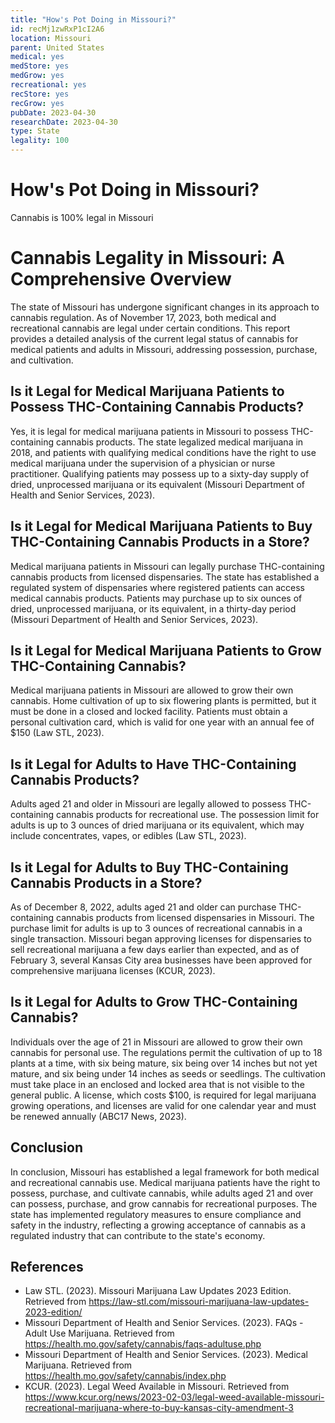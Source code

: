 ```yaml
---
title: "How's Pot Doing in Missouri?"
id: recMj1zwRxP1cI2A6
location: Missouri
parent: United States
medical: yes
medStore: yes
medGrow: yes
recreational: yes
recStore: yes
recGrow: yes
pubDate: 2023-04-30
researchDate: 2023-04-30
type: State
legality: 100
---
```


# How's Pot Doing in Missouri?

<p class="howsit">Cannabis is 100% legal in Missouri</p>

# Cannabis Legality in Missouri: A Comprehensive Overview

The state of Missouri has undergone significant changes in its approach to cannabis regulation. As of November 17, 2023, both medical and recreational cannabis are legal under certain conditions. This report provides a detailed analysis of the current legal status of cannabis for medical patients and adults in Missouri, addressing possession, purchase, and cultivation.

## Is it Legal for Medical Marijuana Patients to Possess THC-Containing Cannabis Products?

Yes, it is legal for medical marijuana patients in Missouri to possess THC-containing cannabis products. The state legalized medical marijuana in 2018, and patients with qualifying medical conditions have the right to use medical marijuana under the supervision of a physician or nurse practitioner. Qualifying patients may possess up to a sixty-day supply of dried, unprocessed marijuana or its equivalent (Missouri Department of Health and Senior Services, 2023).

## Is it Legal for Medical Marijuana Patients to Buy THC-Containing Cannabis Products in a Store?

Medical marijuana patients in Missouri can legally purchase THC-containing cannabis products from licensed dispensaries. The state has established a regulated system of dispensaries where registered patients can access medical cannabis products. Patients may purchase up to six ounces of dried, unprocessed marijuana, or its equivalent, in a thirty-day period (Missouri Department of Health and Senior Services, 2023).

## Is it Legal for Medical Marijuana Patients to Grow THC-Containing Cannabis?

Medical marijuana patients in Missouri are allowed to grow their own cannabis. Home cultivation of up to six flowering plants is permitted, but it must be done in a closed and locked facility. Patients must obtain a personal cultivation card, which is valid for one year with an annual fee of $150 (Law STL, 2023).

## Is it Legal for Adults to Have THC-Containing Cannabis Products?

Adults aged 21 and older in Missouri are legally allowed to possess THC-containing cannabis products for recreational use. The possession limit for adults is up to 3 ounces of dried marijuana or its equivalent, which may include concentrates, vapes, or edibles (Law STL, 2023).

## Is it Legal for Adults to Buy THC-Containing Cannabis Products in a Store?

As of December 8, 2022, adults aged 21 and older can purchase THC-containing cannabis products from licensed dispensaries in Missouri. The purchase limit for adults is up to 3 ounces of recreational cannabis in a single transaction. Missouri began approving licenses for dispensaries to sell recreational marijuana a few days earlier than expected, and as of February 3, several Kansas City area businesses have been approved for comprehensive marijuana licenses (KCUR, 2023).

## Is it Legal for Adults to Grow THC-Containing Cannabis?

Individuals over the age of 21 in Missouri are allowed to grow their own cannabis for personal use. The regulations permit the cultivation of up to 18 plants at a time, with six being mature, six being over 14 inches but not yet mature, and six being under 14 inches as seeds or seedlings. The cultivation must take place in an enclosed and locked area that is not visible to the general public. A license, which costs $100, is required for legal marijuana growing operations, and licenses are valid for one calendar year and must be renewed annually (ABC17 News, 2023).

## Conclusion

In conclusion, Missouri has established a legal framework for both medical and recreational cannabis use. Medical marijuana patients have the right to possess, purchase, and cultivate cannabis, while adults aged 21 and over can possess, purchase, and grow cannabis for recreational purposes. The state has implemented regulatory measures to ensure compliance and safety in the industry, reflecting a growing acceptance of cannabis as a regulated industry that can contribute to the state's economy.

## References

- Law STL. (2023). Missouri Marijuana Law Updates 2023 Edition. Retrieved from https://law-stl.com/missouri-marijuana-law-updates-2023-edition/
- Missouri Department of Health and Senior Services. (2023). FAQs - Adult Use Marijuana. Retrieved from https://health.mo.gov/safety/cannabis/faqs-adultuse.php
- Missouri Department of Health and Senior Services. (2023). Medical Marijuana. Retrieved from https://health.mo.gov/safety/cannabis/index.php
- KCUR. (2023). Legal Weed Available in Missouri. Retrieved from https://www.kcur.org/news/2023-02-03/legal-weed-available-missouri-recreational-marijuana-where-to-buy-kansas-city-amendment-3
